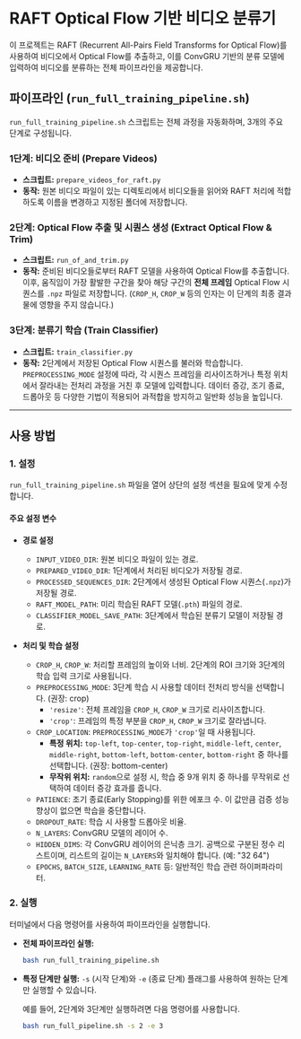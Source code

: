 # RAFT Optical Flow 기반 비디오 분류기

이 프로젝트는 RAFT (Recurrent All-Pairs Field Transforms for Optical Flow)를 사용하여 비디오에서 Optical Flow를 추출하고, 이를 ConvGRU 기반의 분류 모델에 입력하여 비디오를 분류하는 전체 파이프라인을 제공합니다.

## 파이프라인 (`run_full_training_pipeline.sh`)

`run_full_training_pipeline.sh` 스크립트는 전체 과정을 자동화하며, 3개의 주요 단계로 구성됩니다.

### 1단계: 비디오 준비 (Prepare Videos)

- **스크립트:** `prepare_videos_for_raft.py`
- **동작:** 원본 비디오 파일이 있는 디렉토리에서 비디오들을 읽어와 RAFT 처리에 적합하도록 이름을 변경하고 지정된 폴더에 저장합니다.

### 2단계: Optical Flow 추출 및 시퀀스 생성 (Extract Optical Flow & Trim)

- **스크립트:** `run_of_and_trim.py`
- **동작:** 준비된 비디오들로부터 RAFT 모델을 사용하여 Optical Flow를 추출합니다. 이후, 움직임이 가장 활발한 구간을 찾아 해당 구간의 **전체 프레임** Optical Flow 시퀀스를 `.npz` 파일로 저장합니다. (`CROP_H`, `CROP_W` 등의 인자는 이 단계의 최종 결과물에 영향을 주지 않습니다.)

### 3단계: 분류기 학습 (Train Classifier)

- **스크립트:** `train_classifier.py`
- **동작:** 2단계에서 저장된 Optical Flow 시퀀스를 불러와 학습합니다. `PREPROCESSING_MODE` 설정에 따라, 각 시퀀스 프레임을 리사이즈하거나 특정 위치에서 잘라내는 전처리 과정을 거친 후 모델에 입력합니다. 데이터 증강, 조기 종료, 드롭아웃 등 다양한 기법이 적용되어 과적합을 방지하고 일반화 성능을 높입니다.

---

## 사용 방법

### 1. 설정

`run_full_training_pipeline.sh` 파일을 열어 상단의 설정 섹션을 필요에 맞게 수정합니다.

#### 주요 설정 변수

- **경로 설정**

  - `INPUT_VIDEO_DIR`: 원본 비디오 파일이 있는 경로.
  - `PREPARED_VIDEO_DIR`: 1단계에서 처리된 비디오가 저장될 경로.
  - `PROCESSED_SEQUENCES_DIR`: 2단계에서 생성된 Optical Flow 시퀀스(`.npz`)가 저장될 경로.
  - `RAFT_MODEL_PATH`: 미리 학습된 RAFT 모델(`.pth`) 파일의 경로.
  - `CLASSIFIER_MODEL_SAVE_PATH`: 3단계에서 학습된 분류기 모델이 저장될 경로.

- **처리 및 학습 설정**
  - `CROP_H`, `CROP_W`: 처리할 프레임의 높이와 너비. 2단계의 ROI 크기와 3단계의 학습 입력 크기로 사용됩니다.
  - `PREPROCESSING_MODE`: 3단계 학습 시 사용할 데이터 전처리 방식을 선택합니다. (권장: crop)
    - `'resize'`: 전체 프레임을 `CROP_H`, `CROP_W` 크기로 리사이즈합니다.
    - `'crop'`: 프레임의 특정 부분을 `CROP_H`, `CROP_W` 크기로 잘라냅니다.
  - `CROP_LOCATION`: `PREPROCESSING_MODE`가 `'crop'`일 때 사용됩니다.
    - **특정 위치:** `top-left`, `top-center`, `top-right`, `middle-left`, `center`, `middle-right`, `bottom-left`, `bottom-center`, `bottom-right` 중 하나를 선택합니다. (권장: bottom-center)
    - **무작위 위치:** `random`으로 설정 시, 학습 중 9개 위치 중 하나를 무작위로 선택하여 데이터 증강 효과를 줍니다.
  - `PATIENCE`: 조기 종료(Early Stopping)를 위한 에포크 수. 이 값만큼 검증 성능 향상이 없으면 학습을 중단합니다.
  - `DROPOUT_RATE`: 학습 시 사용할 드롭아웃 비율.
  - `N_LAYERS`: ConvGRU 모델의 레이어 수.
  - `HIDDEN_DIMS`: 각 ConvGRU 레이어의 은닉층 크기. 공백으로 구분된 정수 리스트이며, 리스트의 길이는 `N_LAYERS`와 일치해야 합니다. (예: "32 64")
  - `EPOCHS`, `BATCH_SIZE`, `LEARNING_RATE` 등: 일반적인 학습 관련 하이퍼파라미터.

### 2. 실행

터미널에서 다음 명령어를 사용하여 파이프라인을 실행합니다.

- **전체 파이프라인 실행:**

  ```bash
  bash run_full_training_pipeline.sh
  ```

- **특정 단계만 실행:**
  `-s` (시작 단계)와 `-e` (종료 단계) 플래그를 사용하여 원하는 단계만 실행할 수 있습니다.

  예를 들어, 2단계와 3단계만 실행하려면 다음 명령어를 사용합니다.

  ```bash
  bash run_full_pipeline.sh -s 2 -e 3
  ```
